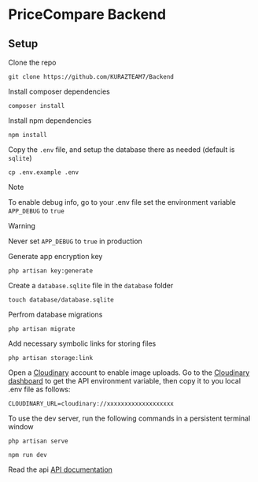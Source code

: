 # PriceCompare Backend

## Setup

Clone the repo

```
git clone https://github.com/KURAZTEAM7/Backend
```

Install composer dependencies

```
composer install
```

Install npm dependencies

```
npm install
```

Copy the `.env` file, and setup the database there as needed (default is `sqlite`)

```
cp .env.example .env
```

> [!NOTE]
> To enable debug info, go to your .env file set the environment variable `APP_DEBUG` to `true`

> [!WARNING]
> Never set `APP_DEBUG` to `true` in production

Generate app encryption key

```
php artisan key:generate
```

Create a `database.sqlite` file in the `database` folder

```
touch database/database.sqlite
```

Perfrom database migrations

```
php artisan migrate
```

Add necessary symbolic links for storing files

```
php artisan storage:link
```

Open a [Cloudinary](https://cloudinary.com/) account to enable image uploads.
Go to the [Cloudinary dashboard](https://cloudinary.com/console) to get the
API environment variable, then copy it to you local .env file as follows:

```
CLOUDINARY_URL=cloudinary://xxxxxxxxxxxxxxxxxxx

```

To use the dev server, run the following commands in a persistent terminal window

```
php artisan serve
```

```
npm run dev
```

Read the api [API documentation](https://kurazteam7.github.io/Backend/)

